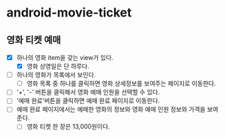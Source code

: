 # android-movie-ticket


## 영화 티켓 예매

- [x] 하나의 영화 item을 갖는 view가 있다.
    -[x] 영화 상영일은 단 하루다.
- [ ] 하나의 영화가 목록에서 보인다.
  - [ ] 영화 목록 중 하나를 클릭하면 영화 상세정보를 보여주는 페이지로 이동한다.
- [ ] '+', '-' 버튼을 클릭해서 영화 예매 인원을 선택할 수 있다.
- [ ] '예매 완료'버튼을 클릭하면 예매 완료 페이지로 이동한다.
- [ ] 예매 완료 페이지에서는 예매한 영화의 정보와 영화 예매 인원 정보와 가격을 보여준다.
  - [ ] 영화 티켓 한 장은 13,000원이다.